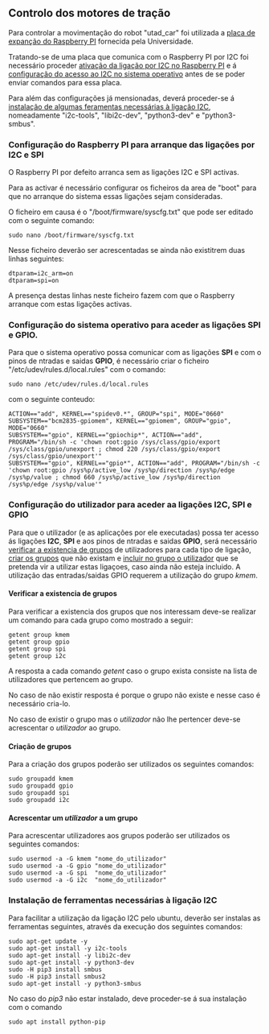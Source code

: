 ## Controlo dos motores de tração
Para controlar a movimentação do robot "utad_car" foi utilizada a [placa de expanção do Raspberry PI](./Stepper%20Motor%20HAT%20for%20Raspberry%20Pi.md) fornecida pela Universidade.

Tratando-se de uma placa que comunica com o Raspberry PI por I2C foi necessário proceder [ativação da ligação por I2C no Raspberry PI](#configuração-do-raspberry-pi-para-arranque-das-ligações-por-i2c-e-spi) e á [configuração do acesso ao I2C no sistema operativo](#configuração-do-acesso-ao-i2c-no-sistema-operativo) antes de se poder enviar comandos para essa placa.

Para além das configurações já mensionadas, deverá proceder-se á [instalação de algumas feramentas necessárias à ligação I2C](#instalação-de-ferramentas-necessárias-à-ligação-i2c), nomeadamente "i2c-tools", "libi2c-dev", "python3-dev" e "python3-smbus".


### Configuração do Raspberry PI para arranque das ligações por I2C e SPI
O Raspberry PI por defeito arranca sem as ligações I2C e SPI activas.

Para as activar é necessário configurar os ficheiros da area de "boot" para que no arranque do sistema essas ligações sejam consideradas.

O ficheiro em causa é o "/boot/firmware/syscfg.txt" que pode ser editado com o seguinte comando:

    sudo nano /boot/firmware/syscfg.txt
    
Nesse ficheiro deverão ser acrescentadas se ainda não existitrem duas linhas seguintes:

    dtparam=i2c_arm=on
    dtparam=spi=on

A presença destas linhas neste ficheiro fazem com que o Raspberry arranque com estas ligações activas.


### Configuração do sistema operativo para aceder as ligações SPI e GPIO.
Para que o sistema operativo possa comunicar com as ligações __SPI__ e com o pinos de ntradas e saidas __GPIO__, é necessário criar o ficheiro "/etc/udev/rules.d/local.rules" com o comando:

    sudo nano /etc/udev/rules.d/local.rules

com o seguinte conteudo:

    ACTION=="add", KERNEL=="spidev0.*", GROUP="spi", MODE="0660"
    SUBSYSTEM=="bcm2835-gpiomem", KERNEL=="gpiomem", GROUP="gpio", MODE="0660"
    SUBSYSTEM=="gpio", KERNEL=="gpiochip*", ACTION=="add", PROGRAM="/bin/sh -c 'chown root:gpio /sys/class/gpio/export /sys/class/gpio/unexport ; chmod 220 /sys/class/gpio/export /sys/class/gpio/unexport'"
    SUBSYSTEM=="gpio", KERNEL=="gpio*", ACTION=="add", PROGRAM="/bin/sh -c 'chown root:gpio /sys%p/active_low /sys%p/direction /sys%p/edge /sys%p/value ; chmod 660 /sys%p/active_low /sys%p/direction /sys%p/edge /sys%p/value'"

### Configuração do utilizador para aceder aa ligações I2C, SPI e GPIO 
Para que o utilizador (e as aplicações por ele executadas) possa ter acesso ás ligações __I2C__, __SPI__ e aos pinos de ntradas e saidas __GPIO__, será necessário [verificar a existencia de grupos](#verificar-a-existencia-de-grupos) de utilizadores para cada tipo de ligação, [criar os grupos](#criação-de-grupos) que não existam e [incluir no grupo o utilizador](#acrescentar-um-utilizador-a-um-grupo) que se pretenda vir a utilizar estas ligaçoes, caso ainda não esteja incluido. A utilização das entradas/saidas GPIO requerem a utilização do grupo _kmem_.

#### Verificar a existencia de grupos
Para verificar a existencia dos grupos que nos interessam deve-se realizar um comando para cada grupo como mostrado a seguir:

    getent group kmem
    getent group gpio
    getent group spi
    getent group i2c

A resposta a cada comando _getent_ caso o grupo exista consiste na lista de utilizadores que pertencem ao grupo.

No caso de não existir resposta é porque o grupo não existe e nesse caso é necessário cria-lo.

No caso de existir o grupo mas o _utilizador_ não lhe pertencer deve-se acrescentar o _utilizador_ ao grupo.

#### Criação de grupos
Para a criação dos grupos poderão ser utilizados os seguintes comandos:

    sudo groupadd kmem
    sudo groupadd gpio
    sudo groupadd spi
    sudo groupadd i2c

#### Acrescentar um _utilizador_ a um grupo
Para acrescentar utilizadores aos grupos poderão ser utilizados os seguintes comandos:

    sudo usermod -a -G kmem "nome_do_utilizador"
    sudo usermod -a -G gpio "nome_do_utilizador"
    sudo usermod -a -G spi  "nome_do_utilizador"
    sudo usermod -a -G i2c  "nome_do_utilizador"
    
### Instalação de ferramentas necessárias à ligação I2C
Para facilitar a utilização da ligação I2C pelo ubuntu, deverão ser instalas as ferramentas seguintes, através da execução dos seguintes comandos:

    sudo apt-get update -y
    sudo apt-get install -y i2c-tools
    sudo apt-get install -y libi2c-dev
    sudo apt-get install -y python3-dev
    sudo -H pip3 install smbus
    sudo -H pip3 install smbus2
    sudo apt-get install -y python3-smbus
    
No caso do _pip3_ não estar instalado, deve proceder-se á sua instalação com o comando

    sudo apt install python-pip

 


